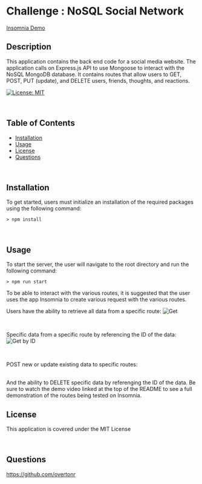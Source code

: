 
# Challenge : NoSQL Social Network

[Insomnia Demo]()

## Description
This application contains the back end code for a social media website. The application calls on Express.js API to use Mongoose to interact with the NoSQL MongoDB database. It contains routes that allow users to GET, POST, PUT (update), and DELETE users, friends, thoughts, and reactions.


[![License: MIT](https://img.shields.io/badge/License-MIT-yellow.svg)](https://opensource.org/licenses/MIT)

<br>

## Table of Contents

- [Installation](#installation)
- [Usage](#usage)
- [License](#license)
- [Questions](#questions)

<br>

## Installation

To get started, users must initialize an installation of the required packages using the following command:

```
> npm install
```
<br>

## Usage
To start the server, the user will navigate to the root directory and run the following command:
```
> npm run start
```
To be able to interact with the various routes, it is suggested that the user uses the app Insomnia to create various request with the various routes.

Users have the ability to retrieve all data from a specific route:
![Get]()

<br>

Specific data from a specific route by referencing the ID of the data:
![Get by ID]()

<br>

POST new or update existing data to specific routes:
![]()

<br>
And the ability to DELETE specific data by referenging the ID of the data. Be sure to watch the demo video linked at the top of the README to see a full demonstration of the routes being tested on Insomnia.


<br>

## License
This application is covered under the MIT License

<br>

## Questions
https://github.com/overtonr
